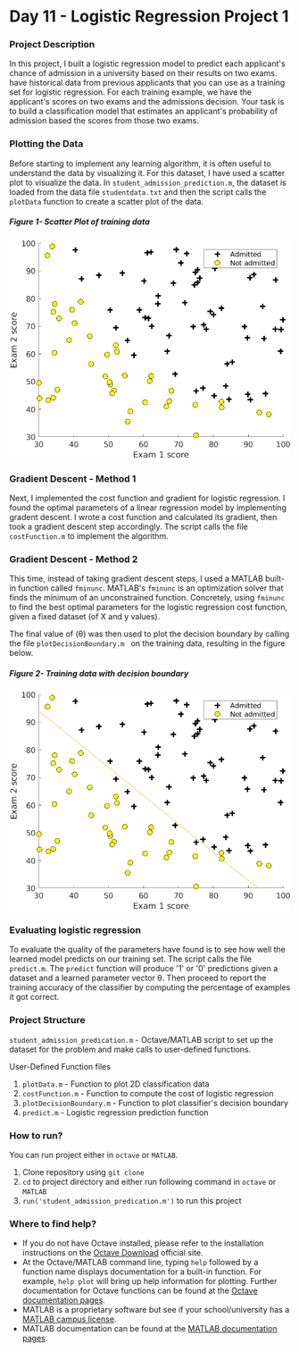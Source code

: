 # Day 11 - Logistic Regression Project 1

### Project Description

In this project, I built a logistic regression model to predict each applicant's chance of admission in a university based on their results on two exams. have historical data from previous applicants that you can use as a training set for logistic regression. For each training example, we have the applicant's scores on two exams and the admissions decision. Your task is to build a classification model that estimates an applicant's probability of admission based the scores from those two exams. 

### Plotting the Data
Before starting to implement any learning algorithm, it is often useful to understand the data by visualizing it. For this dataset, I have used a scatter plot to visualize the data. In `student_admission_prediction.m`, the dataset is loaded from the data file `studentdata.txt` and then the script calls the `plotData` function to create a scatter plot of the data.

##### Figure 1- Scatter Plot of training data

![](results/Scatter_Plot_1.png)


### Gradient Descent - Method 1
Next, I implemented the cost function and gradient for logistic regression. I found the optimal parameters of a linear regression model by implementing gradent descent. I wrote a cost function and calculated its gradient, then took a gradient descent step accordingly. The script calls the file `costFunction.m` to implement the algorithm.

### Gradient Descent - Method 2
This time, instead of taking gradient descent steps, I used a MATLAB built-in function called `fminunc`. MATLAB's `fminunc` is an optimization solver that finds the minimum of an unconstrained function. Concretely, using `fminunc` to find the best optimal parameters for the logistic regression cost function, given a fixed dataset (of X and y values).

The final value of (&theta;) was then used to plot the decision boundary by calling the file `plotDecisionBoundary.m ` on the training data, resulting in the figure below.

##### Figure 2- Training data with decision boundary
![](results/Scatter_Plot_2.png)


### Evaluating logistic regression
To evaluate the quality of the parameters have found is to see how well the learned model predicts on our training set. The script calls the file `predict.m`. The `predict` function will produce '1' or '0' predictions given a dataset and a learned parameter vector &theta;. Then proceed to report the training accuracy of the classifier by computing the percentage of examples it got correct. 

### Project Structure 

`student_admission_predication.m` - Octave/MATLAB script to set up the dataset for the problem and make calls to user-defined functions.

User-Defined Function files
1. `plotData.m` - Function to plot 2D classification data
1. `costFunction.m` - Function to compute the cost of logistic regression
1. `plotDecisionBoundary.m` - Function to plot classifier's decision boundary 
1. `predict.m` - Logistic regression prediction function

### How to run?
You can run project either in `octave` or `MATLAB`. 
1. Clone repository using `git clone `
2. `cd` to project directory and either run following command in `octave` or `MATLAB`
2. `run('student_admission_predication.m')` to run this project

### Where to find help?
* If you do not have Octave installed, please refer to the installation instructions on the [Octave Download](https://www.gnu.org/software/octave/download.html) official site.
* At the Octave/MATLAB command line, typing `help` followed by a function name displays documentation for a built-in function. For example, `help plot` will bring up help information for plotting. Further documentation for Octave functions can be found at the [Octave documentation pages](https://octave.org/doc/v5.2.0/). 
* MATLAB is a proprietary software but see if your school/university has a [MATLAB campus license](https://in.mathworks.com/academia/tah-support-program/eligibility.html). 
* MATLAB documentation can be found at the [MATLAB documentation pages](https://in.mathworks.com/help/matlab/?refresh=true).

